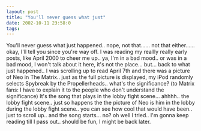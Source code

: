 ```yaml
---
layout: post
title: "You'll never guess what just"
date: 2002-10-11 23:58:0
tags: 
---
```


You'll never guess what just happened.. nope, not that...... not that either...... okay, I'll tell you since you're way off. I was reading my reallly really early posts, like April 2000 to cheer me up.. ya, I'm in a bad mood.. or was in a bad mood, I won't talk about it here, it's not the place... but... back to what just happened.. I was scrolling up to read April 7th and there was a picture of Neo in The Matrix.. just as the full picture is displayed, my iPod randomly selects Spybreak by the Propellerheads.. what's the significance? (to Matrix fans: I have to explain it to the people who don't understand the significance) It's the song that plays in the lobby fight scene... ahhhh.. the lobby fight scene.. just so happens the the picture of Neo is him in the lobby during the lobby fight scene.. you can see how cool that would have been.. just to scroll up.. and the song starts... no? oh well I tried.. I'm gonna keep reading till I pass out.. should be fun, I might be back later.

